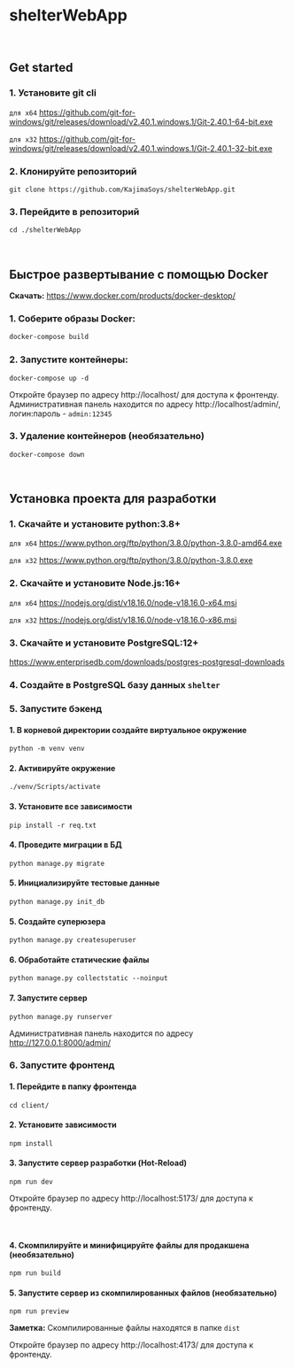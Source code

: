 # shelterWebApp
<br>

## Get started

### 1. Установите git cli

`для x64` https://github.com/git-for-windows/git/releases/download/v2.40.1.windows.1/Git-2.40.1-64-bit.exe

`для x32` https://github.com/git-for-windows/git/releases/download/v2.40.1.windows.1/Git-2.40.1-32-bit.exe

### 2. Клонируйте репозиторий
```shell
git clone https://github.com/KajimaSoys/shelterWebApp.git
```

### 3. Перейдите в репозиторий
```shell
cd ./shelterWebApp
```
<br>

## Быстрое развертывание с помощью Docker 

**Скачать:** https://www.docker.com/products/docker-desktop/

### 1. Соберите образы Docker:
```sh
docker-compose build
```

### 2. Запустите контейнеры:
```shell
docker-compose up -d
```

Откройте браузер по адресу http://localhost/ для доступа к фронтенду. Административная панель находится по адресу http://localhost/admin/, логин:пароль - `admin:12345`

### 3. Удаление контейнеров (необязательно)
```shell
docker-compose down
```
<br>

## Установка проекта для разработки

### 1. Скачайте и установите python:3.8+


`для x64` https://www.python.org/ftp/python/3.8.0/python-3.8.0-amd64.exe

`для x32` https://www.python.org/ftp/python/3.8.0/python-3.8.0.exe


### 2. Скачайте и установите Node.js:16+
`для x64` https://nodejs.org/dist/v18.16.0/node-v18.16.0-x64.msi

`для x32` https://nodejs.org/dist/v18.16.0/node-v18.16.0-x86.msi

### 3. Скачайте и установите PostgreSQL:12+

https://www.enterprisedb.com/downloads/postgres-postgresql-downloads

### 4. Создайте в PostgreSQL базу данных `shelter`

### 5. Запустите бэкенд

#### 1. В корневой директории создайте виртуальное окружение
```shell
python -m venv venv
```

#### 2. Активируйте окружение
```shell
./venv/Scripts/activate
```

#### 3. Установите все зависимости
```shell
pip install -r req.txt
```

#### 4. Проведите миграции в БД
```shell
python manage.py migrate
```

#### 5. Инициализируйте тестовые данные
```shell
python manage.py init_db
```

#### 5. Создайте суперюзера
```shell
python manage.py createsuperuser
```

#### 6. Обработайте статические файлы
```shell
python manage.py collectstatic --noinput
```

#### 7. Запустите сервер
```shell
python manage.py runserver
```

Административная панель находится по адресу http://127.0.0.1:8000/admin/

### 6. Запустите фронтенд

#### 1. Перейдите в папку фронтенда
```shell
cd client/
```

#### 2. Установите зависимости
```shell
npm install
```
#### 3. Запустите сервер разработки (Hot-Reload)
```shell
npm run dev
```

Откройте браузер по адресу http://localhost:5173/ для доступа к фронтенду.

<br>

#### 4. Скомпилируйте и минифицируйте файлы для продакшена (необязательно)
```shell
npm run build
```
#### 5. Запустите сервер из скомпилированных файлов (необязательно)
```shell
npm run preview
```
**Заметка:** Скомпилированные файлы находятся в папке `dist`

Откройте браузер по адресу http://localhost:4173/ для доступа к фронтенду.